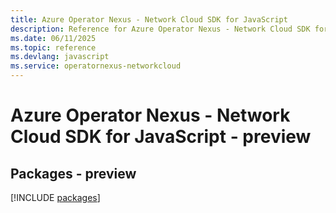```yaml
---
title: Azure Operator Nexus - Network Cloud SDK for JavaScript
description: Reference for Azure Operator Nexus - Network Cloud SDK for JavaScript
ms.date: 06/11/2025
ms.topic: reference
ms.devlang: javascript
ms.service: operatornexus-networkcloud
---
```

# Azure Operator Nexus - Network Cloud SDK for JavaScript - preview
## Packages - preview
[!INCLUDE [packages](operator-nexus---network-cloud-index.md)]